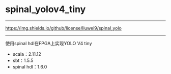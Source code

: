 # spinal_yolov4_tiny
***
https://img.shields.io/github/license/liuwei9/spinal_yolo
***
使用spinal hdl在FPGA上实现YOLO V4 tiny
+ scala：2.11.12
+ sbt：1.5.5
+ spinal hdl：1.6.0

